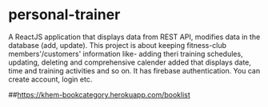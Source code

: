 # personal-trainer
A ReactJS application that displays data from REST API, modifies data in the database (add, update). This project is about keeping fitness-club members'/customers' information like- adding theri training schedules, updating, deleting and comprehensive calender added that displays date, time and training activities and so on. It has firebase authentication. You can create account, login etc.

##https://khem-bookcategory.herokuapp.com/booklist
